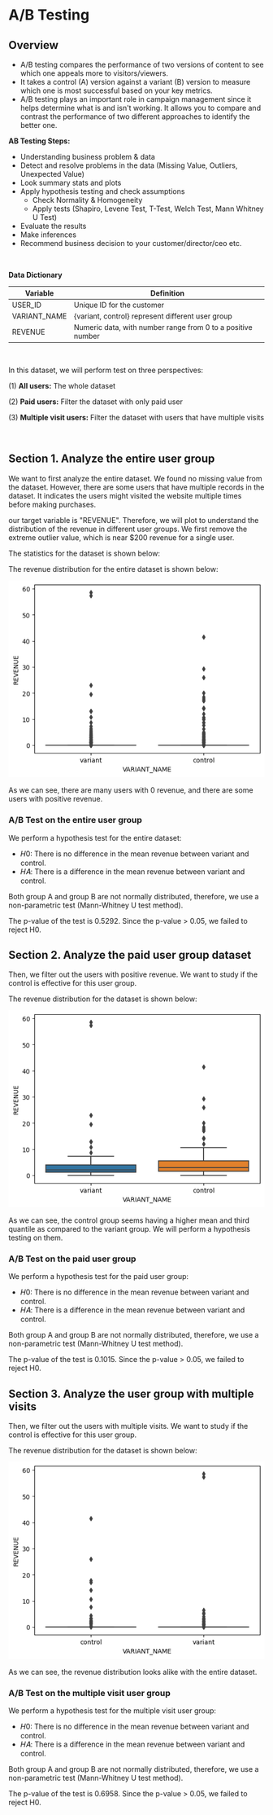 # A/B Testing

## Overview

- A/B testing compares the performance of two versions of content to see which one appeals more to visitors/viewers.
- It takes a control (A) version against a variant (B) version to measure which one is most successful based on your key metrics.
- A/B testing plays an important role in campaign management since it helps determine what is and isn't working. It allows you to compare and contrast the performance of two different approaches to identify the better one.

**AB Testing Steps:**
- Understanding business problem & data
- Detect and resolve problems in the data (Missing Value, Outliers, Unexpected Value)
- Look summary stats and plots
- Apply hypothesis testing and check assumptions
    - Check Normality & Homogeneity
    - Apply tests (Shapiro, Levene Test, T-Test, Welch Test, Mann Whitney U Test)
- Evaluate the results
- Make inferences
- Recommend business decision to your customer/director/ceo etc.

</br>

**Data Dictionary**

| Variable | Definition |
| --- | --- |
| USER_ID | Unique ID for the customer |
| VARIANT_NAME | {variant, control} represent different user group |
| REVENUE | Numeric data, with number range from 0 to a positive number |

</br>

In this dataset, we will perform test on three perspectives:

(1) **All users:** The whole dataset

(2) **Paid users:** Filter the dataset with only paid user

(3) **Multiple visit users:** Filter the dataset with users that have multiple visits

</br>

## Section 1. Analyze the entire user group

We want to first analyze the entire dataset. We found no missing value from the dataset. However, there are some users that have multiple records in the dataset. It indicates the users might visited the website multiple times before making purchases.

our target variable is "REVENUE". Therefore, we will plot to understand the distribution of the revenue in different user groups. We first remove the extreme outlier value, which is near $200 revenue for a single user.

The statistics for the dataset is shown below:

The revenue distribution for the entire dataset is shown below:

![](scenario_1.png)

As we can see, there are many users with 0 revenue, and there are some users with positive revenue.

### A/B Test on the entire user group

We perform a hypothesis test for the entire dataset:
- 𝐻0: There is no difference in the mean revenue between variant and control.
- 𝐻𝐴: There is a difference in the mean revenue between variant and control.

Both group A and group B are not normally distributed, therefore, we use a non-parametric test (Mann-Whitney U test method). 

The p-value of the test is 0.5292. Since the p-value > 0.05, we failed to reject H0. 

## Section 2. Analyze the paid user group dataset

Then, we filter out the users with positive revenue. We want to study if the control is effective for this user group.

The revenue distribution for the dataset is shown below:

![](scenario_2.png)

As we can see, the control group seems having a higher mean and third quantile as compared to the variant group. We will perform a hypothesis testing on them.

### A/B Test on the paid user group 

We perform a hypothesis test for the paid user group:
- 𝐻0: There is no difference in the mean revenue between variant and control.
- 𝐻𝐴: There is a difference in the mean revenue between variant and control.

Both group A and group B are not normally distributed, therefore, we use a non-parametric test (Mann-Whitney U test method). 

The p-value of the test is 0.1015. Since the p-value > 0.05, we failed to reject H0. 

## Section 3. Analyze the user group with multiple visits

Then, we filter out the users with multiple visits. We want to study if the control is effective for this user group.

The revenue distribution for the dataset is shown below:

![](scenario_3.png)

As we can see, the revenue distribution looks alike with the entire dataset.

### A/B Test on the multiple visit user group 

We perform a hypothesis test for the multiple visit user group:
- 𝐻0: There is no difference in the mean revenue between variant and control.
- 𝐻𝐴: There is a difference in the mean revenue between variant and control.

Both group A and group B are not normally distributed, therefore, we use a non-parametric test (Mann-Whitney U test method). 

The p-value of the test is 0.6958. Since the p-value > 0.05, we failed to reject H0. 
